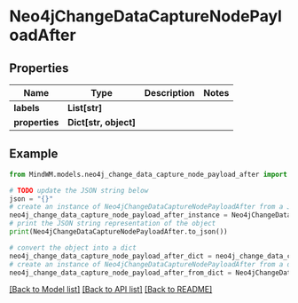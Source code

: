 # Neo4jChangeDataCaptureNodePayloadAfter


## Properties

Name | Type | Description | Notes
------------ | ------------- | ------------- | -------------
**labels** | **List[str]** |  | 
**properties** | **Dict[str, object]** |  | 

## Example

```python
from MindWM.models.neo4j_change_data_capture_node_payload_after import Neo4jChangeDataCaptureNodePayloadAfter

# TODO update the JSON string below
json = "{}"
# create an instance of Neo4jChangeDataCaptureNodePayloadAfter from a JSON string
neo4j_change_data_capture_node_payload_after_instance = Neo4jChangeDataCaptureNodePayloadAfter.from_json(json)
# print the JSON string representation of the object
print(Neo4jChangeDataCaptureNodePayloadAfter.to_json())

# convert the object into a dict
neo4j_change_data_capture_node_payload_after_dict = neo4j_change_data_capture_node_payload_after_instance.to_dict()
# create an instance of Neo4jChangeDataCaptureNodePayloadAfter from a dict
neo4j_change_data_capture_node_payload_after_from_dict = Neo4jChangeDataCaptureNodePayloadAfter.from_dict(neo4j_change_data_capture_node_payload_after_dict)
```
[[Back to Model list]](../README.md#documentation-for-models) [[Back to API list]](../README.md#documentation-for-api-endpoints) [[Back to README]](../README.md)


